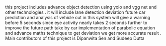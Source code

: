 this project includes advance object detection using yolo and vgg net
and other technologies .
it will include lane detection deviation 
future car prediction and analysis of vehicle cut in 
this system will give a warning before 5 seconds since eye activity nearly takes 2 seconds
further to improve the future path take by car implementation of parabolic equation and advance maths technique to get deviation 
we get more accurate result .
Main contributors of this project is Dipanwita Sen and Sudeep Dutta 
